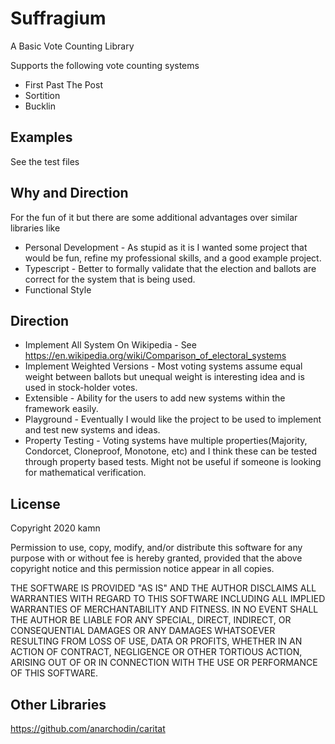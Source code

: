 # Suffragium

A Basic Vote Counting Library

Supports the following vote counting systems

* First Past The Post
* Sortition
* Bucklin

## Examples

See the test files

## Why and Direction
For the fun of it but there are some additional advantages over similar libraries like  

* Personal Development - As stupid as it is I wanted some project that would be fun, refine my professional skills, and a good example project.
* Typescript - Better to formally validate that the election and ballots are correct for the system that is being used.
* Functional Style

## Direction

* Implement All System On Wikipedia - See https://en.wikipedia.org/wiki/Comparison_of_electoral_systems
* Implement Weighted Versions - Most voting systems assume equal weight between ballots but unequal weight is interesting idea and is used in stock-holder votes.
* Extensible - Ability for the users to add new systems within the framework easily.
* Playground - Eventually I would like the project to be used to implement and test new systems and ideas.
* Property Testing - Voting systems have multiple properties(Majority, Condorcet, Cloneproof, Monotone, etc) and I think these can be tested through property based tests. Might not be useful if someone is looking for mathematical verification. 

## License
Copyright 2020 kamn

Permission to use, copy, modify, and/or distribute this software for any purpose with or without fee is hereby granted, provided that the above copyright notice and this permission notice appear in all copies.

THE SOFTWARE IS PROVIDED "AS IS" AND THE AUTHOR DISCLAIMS ALL WARRANTIES WITH REGARD TO THIS SOFTWARE INCLUDING ALL IMPLIED WARRANTIES OF MERCHANTABILITY AND FITNESS. IN NO EVENT SHALL THE AUTHOR BE LIABLE FOR ANY SPECIAL, DIRECT, INDIRECT, OR CONSEQUENTIAL DAMAGES OR ANY DAMAGES WHATSOEVER RESULTING FROM LOSS OF USE, DATA OR PROFITS, WHETHER IN AN ACTION OF CONTRACT, NEGLIGENCE OR OTHER TORTIOUS ACTION, ARISING OUT OF OR IN CONNECTION WITH THE USE OR PERFORMANCE OF THIS SOFTWARE.

## Other Libraries
https://github.com/anarchodin/caritat
